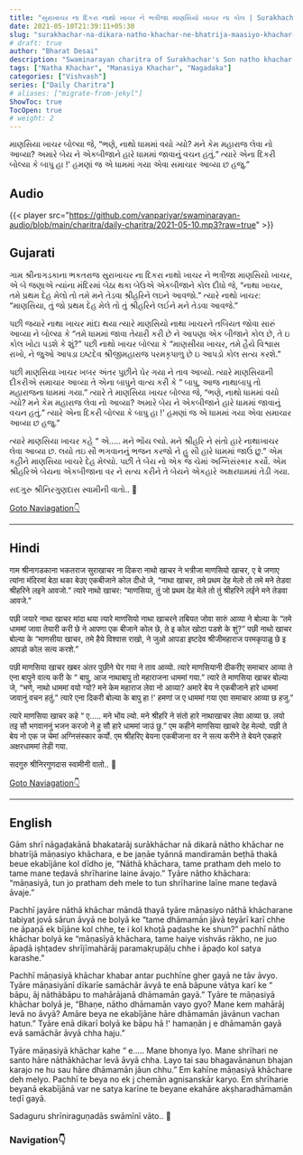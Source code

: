 ```yaml
---
title: "સુરાખાચર ના દિકરા નાથો ખાચર ને ભત્રીજા માણસિયો ખાચર ના કોલ | Surakhachar Na Dikara Natho Khachar Ne Bhatrija Maasiyo Khachar Na Kol"
date: 2021-05-10T21:39:11+05:30
slug: "surakhachar-na-dikara-natho-khachar-ne-bhatrija-maasiyo-khachar-na-kol"
# draft: true
author: "Bharat Desai"
description: "Swaminarayan charitra of Surakhachar's Son natho khachar and Nephew manasiyo khachar, About lord Swaminarayan"
tags: ["Natha Khachar", "Manasiya Khachar", "Nagadaka"]
categories: ["Vishvash"]
series: ["Daily Charitra"]
# aliases: ["migrate-from-jekyl"]
ShowToc: true
TocOpen: true
# weight: 2
---
```


<!-- this Content Here will shown id listing page till "more" tag -->
માણસિયા ખાચર બોલ્યા જે, “ભણે, નાથો ધામમાં વયો ગ્યો? મને કેમ મહારાજ લેવા નો આવ્યા? અમારે બેય ને એકબીજાને હારે ધામમાં જાવાનું વચન હતું.” ત્યારે એના દિકરી બોલ્યા કે બાપુ હા !' હમણાં જ એ ધામમાં ગયા એવા સમાચાર આવ્યા છ હજુ.”

<!--more-->

<!-- start Remove this if audio not available -->
## Audio
{{< player src="https://github.com/vanpariyar/swaminarayan-audio/blob/main/charitra/daily-charitra/2021-05-10.mp3?raw=true" >}}
<!-- End Audio -->

## Gujarati

ગામ શ્રીનાગડકાના ભકતરાજ સુરાખાચર ના દિકરા નાથો ખાચર ને ભત્રીજા માણસિયો ખાચર, એ બે જણાએ ત્યાંના મંદિરમાં બેઠા થકા બેઉએ એકબીજાને કોલ દીધો જે, “નાથા ખાચર, તમે પ્રથમ દેહ મેલો તો તમે મને તેડવા શ્રીહરિને લઇને આવજો.” ત્યારે નાથો ખાચર: “માણસિયા, તું જો પ્રથમ દેહ મેલે તો તું શ્રીહરિને લઈને મને તેડવા આવજે.”

પછી જયારે નાથા ખાચર માંદા થયા ત્યારે માણસિયો નાથા ખાચરને તબિયત જોવા સારું આવ્યા ને બોલ્યા કે “તમે ધામમાં જાવા તેયારી કરી છે ને આપણા એક બીજાને કોલ છે, તે ઇ કોલ ખોટા પડશે કે શું?” પછી નાથો ખાચર બોલ્યા કે “માણસીયા ખાચર, તમે હૈયે વિશ્વાસ રાખો, ને જુઓ આપડા ઇષ્ટદેવ શ્રીજીમહારાજ પરમકૃપાળુ છે ઇ આપડો કોલ સત્ય કરશે.”

પછી માણસિયા ખાચર ખબર અંતર પુછીને ઘેર ગયા ને તાવ આવ્યો. ત્યારે માણસિયાની દીકરીએ સમાચાર આવ્યા તે એના બાપુને વાત્ય કરી કે “ બાપુ, આજ નાથાબાપુ તો મહારાજના ધામમાં ગયા.” ત્યારે તે માણસિયા ખાચર બોલ્યા જે, “ભણે, નાથો ધામમાં વયો ગ્યો? મને કેમ મહારાજ લેવા નો આવ્યા? અમારે બેય ને એકબીજાને હારે ધામમાં જાવાનું વચન હતું.” ત્યારે એના દિકરી બોલ્યા કે બાપુ હા !' હમણાં જ એ ધામમાં ગયા એવા સમાચાર આવ્યા છ હજુ.”

ત્યારે માણસિયા ખાચર કહે “ એ..... મને ભોંય લ્યો. મને શ્રીહરિ ને સંતો હારે નાથાખાચર લેવા આવ્યા છ. લયો તઇ સૌ ભગવાનનું ભજન કરજો ને હુ સૌ હારે ધામમાં જાઉં છુ.” એમ કહીને માણસિયા ખાચરે દેહ મેલ્યો. પછી તે બેય નો એક જ ચેમાં અગ્નિસંસ્કાર કર્યો. એમ શ્રીહરિએ બેયના એકબીજાના વર ને સત્ય કરીને તે બેયને એકહારે અક્ષરધામમાં તેડી ગયા.

સદગુરુ શ્રીનિરગુણદાસ સ્વામીની વાતો..
:pray:


<!-- Remove This and add charitra Gujarati -->

[Goto Naviagation:point_down: ](#navigation)

----
## Hindi

गाम श्रीनागडकाना भकतराज सुराखाचर ना दिकरा नाथो खाचर ने भत्रीजा माणसियो खाचर, ए बे जणाए त्यांना मंदिरमां बेठा थका बेउए एकबीजाने कोल दीधो जे, “नाथा खाचर, तमे प्रथम देह मेलो तो तमे मने तेडवा श्रीहरिने लइने आवजो.” त्यारे नाथो खाचर: “माणसिया, तुं जो प्रथम देह मेले तो तुं श्रीहरिने लईने मने तेडवा आवजे.”

पछी जयारे नाथा खाचर मांदा थया त्यारे माणसियो नाथा खाचरने तबियत जोवा सारुं आव्या ने बोल्या के “तमे धाममां जावा तेयारी करी छे ने आपणा एक बीजाने कोल छे, ते इ कोल खोटा पडशे के शुं?” पछी नाथो खाचर बोल्या के “माणसीया खाचर, तमे हैये विश्वास राखो, ने जुओ आपडा इष्टदेव श्रीजीमहाराज परमकृपाळु छे इ आपडो कोल सत्य करशे.”

पछी माणसिया खाचर खबर अंतर पुछीने घेर गया ने ताव आव्यो. त्यारे माणसियानी दीकरीए समाचार आव्या ते एना बापुने वात्य करी के “ बापु, आज नाथाबापु तो महाराजना धाममां गया.” त्यारे ते माणसिया खाचर बोल्या जे, “भणे, नाथो धाममां वयो ग्यो? मने केम महाराज लेवा नो आव्या? अमारे बेय ने एकबीजाने हारे धाममां जावानुं वचन हतुं.” त्यारे एना दिकरी बोल्या के बापु हा !' हमणां ज ए धाममां गया एवा समाचार आव्या छ हजु.”

त्यारे माणसिया खाचर कहे “ ए..... मने भोंय ल्यो. मने श्रीहरि ने संतो हारे नाथाखाचर लेवा आव्या छ. लयो तइ सौ भगवाननुं भजन करजो ने हु सौ हारे धाममां जाउं छु.” एम कहीने माणसिया खाचरे देह मेल्यो. पछी ते बेय नो एक ज चेमां अग्निसंस्कार कर्यो. एम श्रीहरिए बेयना एकबीजाना वर ने सत्य करीने ते बेयने एकहारे अक्षरधाममां तेडी गया.

सदगुरु श्रीनिरगुणदास स्वामीनी वातो..
:pray:


<!-- Remove This and add charitra Hindi -->

[Goto Naviagation:point_down: ](#navigation)

----
## English

Gām shrī nāgaḍakānā bhakatarāj surākhāchar nā dikarā nātho khāchar ne bhatrījā māṇasiyo khāchara, e be jaṇāe tyānnā mandiramān beṭhā thakā beue ekabījāne kol dīdho je, “Nāthā khāchara, tame pratham deh melo to tame mane teḍavā shrīharine laine āvajo.” Tyāre nātho khāchara: “māṇasiyā, tun jo pratham deh mele to tun shrīharine laīne mane teḍavā āvaje.”

Pachhī jayāre nāthā khāchar māndā thayā tyāre māṇasiyo nāthā khācharane tabiyat jovā sārun āvyā ne bolyā ke “tame dhāmamān jāvā teyārī karī chhe ne āpaṇā ek bījāne kol chhe, te i kol khoṭā paḍashe ke shun?” pachhī nātho khāchar bolyā ke “māṇasīyā khāchara, tame haiye vishvās rākho, ne juo āpaḍā iṣhṭadev shrījīmahārāj paramakṛupāḷu chhe i āpaḍo kol satya karashe.”

Pachhī māṇasiyā khāchar khabar antar puchhīne gher gayā ne tāv āvyo. Tyāre māṇasiyānī dīkarīe samāchār āvyā te enā bāpune vātya karī ke “ bāpu, āj nāthābāpu to mahārājanā dhāmamān gayā.” Tyāre te māṇasiyā khāchar bolyā je, “Bhaṇe, nātho dhāmamān vayo gyo? Mane kem mahārāj levā no āvyā? Amāre beya ne ekabījāne hāre dhāmamān jāvānun vachan hatun.” Tyāre enā dikarī bolyā ke bāpu hā !' hamaṇān j e dhāmamān gayā evā samāchār āvyā chha haju.”

Tyāre māṇasiyā khāchar kahe “ e..... Mane bhonya lyo. Mane shrīhari ne santo hāre nāthākhāchar levā āvyā chha. Layo tai sau bhagavānanun bhajan karajo ne hu sau hāre dhāmamān jāun chhu.” Em kahīne māṇasiyā khāchare deh melyo. Pachhī te beya no ek j chemān agnisanskār karyo. Em shrīharie beyanā ekabījānā var ne satya karīne te beyane ekahāre akṣharadhāmamān teḍī gayā.

Sadaguru shrīniraguṇadās swāmīnī vāto..
:pray:

### Navigation:point_down: